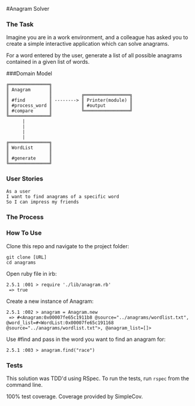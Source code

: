 #Anagram Solver

### The Task
Imagine you are in a work environment, and a colleague has asked you to create a simple interactive application which can solve anagrams.

For a word entered by the user, generate a list of all possible anagrams contained in a given list of words. 

###Domain Model

```
╔═══════════════╗
║ Anagram       ║  
║               ║           ╔═════════════════╗
║ #find         ║ --------> ║ Printer(module) ║
║ #process_word ║           ║ #output         ║
║ #compare      ║           ╚═════════════════╝
╚═══════════════╝
      |  
      |  
      |       
      |   
╔═══════════════╗
║ WordList      ║
║               ║
║ #generate     ║
╚═══════════════╝

```

### User Stories
```
As a user
I want to find anagrams of a specific word
So I can impress my friends
```

### The Process

### How To Use

Clone this repo and navigate to the project folder:

```
git clone [URL]
cd anagrams
```

Open ruby file in irb:
```
2.5.1 :001 > require './lib/anagram.rb'
 => true
```

Create a new instance of Anagram:
```
2.5.1 :002 > anagram = Anagram.new
 => #<Anagram:0x00007fe65c1911b8 @source="../anagrams/wordlist.txt", @word_list=#<WordList:0x00007fe65c191168 @source="../anagrams/wordlist.txt">, @anagram_list=[]>
```

Use #find and pass in the word you want to find an anagram for: 
```
2.5.1 :003 > anagram.find("race")
```

### Tests
This solution was TDD'd using RSpec.
To run the tests, run `rspec` from the command line. 

100% test coverage. Coverage provided by SimpleCov.